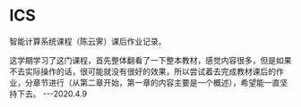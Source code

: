 # ICS
智能计算系统课程（陈云霁）课后作业记录。

这学期学习了这门课程，首先整体翻看了一下整本教材，感觉内容很多，但是如果不去实际操作的话，很可能就没有很好的效果，所以尝试着去完成教材课后的作业，分章节进行（从第二章开始，第一章的内容主要是一个概述），希望能一直坚持下去。  ---2020.4.9

